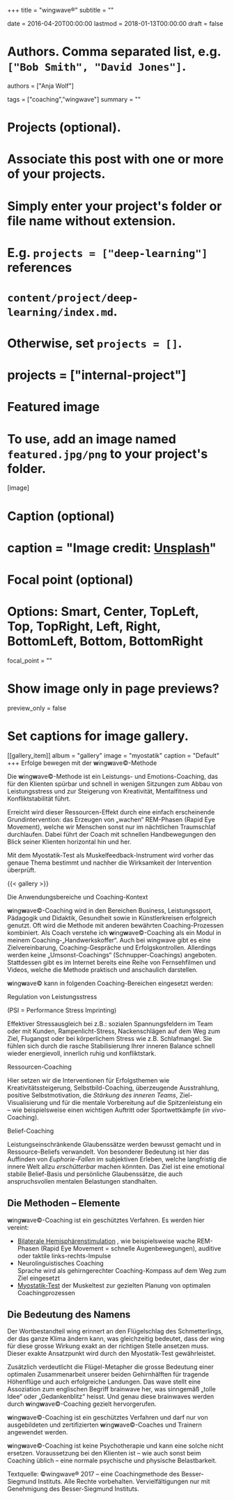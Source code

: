 +++
title = "wingwave®"
subtitle = ""

date = 2016-04-20T00:00:00
lastmod = 2018-01-13T00:00:00
draft = false

# Authors. Comma separated list, e.g. `["Bob Smith", "David Jones"]`.
authors = ["Anja Wolf"]

tags = ["coaching","wingwave"]
summary = ""

# Projects (optional).
#   Associate this post with one or more of your projects.
#   Simply enter your project's folder or file name without extension.
#   E.g. `projects = ["deep-learning"]` references 
#   `content/project/deep-learning/index.md`.
#   Otherwise, set `projects = []`.
# projects = ["internal-project"]

# Featured image
# To use, add an image named `featured.jpg/png` to your project's folder. 
[image]
  # Caption (optional)
  # caption = "Image credit: [**Unsplash**](https://unsplash.com/photos/CpkOjOcXdUY)"

  # Focal point (optional)
  # Options: Smart, Center, TopLeft, Top, TopRight, Left, Right, BottomLeft, Bottom, BottomRight
  focal_point = ""

  # Show image only in page previews?
  preview_only = false

# Set captions for image gallery.

[[gallery_item]]
album = "gallery"
image = "myostatik"
caption = "Default"
+++
Erfolge bewegen mit der **w**ing**w**ave&copy;-Methode

Die **w**ing**w**ave&copy;-Methode ist ein Leistungs- und Emotions-Coaching, das für den Klienten spürbar und schnell in wenigen Sitzungen zum Abbau von Leistungsstress und zur Steigerung von Kreativität, Mentalfitness und Konfliktstabilität führt.

Erreicht wird dieser Ressourcen-Effekt durch eine einfach erscheinende Grundintervention: das Erzeugen von &#8222;wachen&#8220; REM-Phasen (Rapid Eye Movement), welche wir Menschen sonst nur im nächtlichen Traumschlaf durchlaufen. Dabei führt der Coach mit schnellen Handbewegungen den Blick seiner Klienten horizontal hin und her.

Mit dem Myostatik-Test als Muskelfeedback-Instrument wird vorher das genaue Thema bestimmt und nachher die Wirksamkeit der Intervention überprüft.

{{< gallery >}}

Die Anwendungsbereiche und Coaching-Kontext

**w**ing**w**ave&copy;-Coaching wird in den Bereichen Business, Leistungssport, Pädagogik und Didaktik, Gesundheit sowie in Künstlerkreisen erfolgreich genutzt. Oft wird die Methode mit anderen bewährten Coaching-Prozessen kombiniert. Als Coach verstehe ich **w**ing**w**ave&copy;-Coaching als ein Modul in meinem Coaching-&#8222;Handwerkskoffer&#8220;. Auch bei wingwave gibt es eine Zielvereinbarung, Coaching-Gespräche und Erfolgskontrollen. Allerdings werden keine &#8222;Umsonst-Coachings&#8220; (Schnupper-Coachings) angeboten. Stattdessen gibt es im Internet bereits eine Reihe von Fernsehfilmen und Videos, welche die Methode praktisch und anschaulich darstellen.

**w**ing**w**ave&copy; kann in folgenden Coaching-Bereichen eingesetzt werden:

Regulation von Leistungsstress
  
(PSI = Performance Stress Imprinting)
  
Effektiver Stressausgleich bei z.B.: sozialen Spannungsfeldern im Team oder mit Kunden, Rampenlicht-Stress, Nackenschlägen auf dem Weg zum Ziel, Flugangst oder bei körperlichem Stress wie z.B. Schlafmangel. Sie fühlen sich durch die rasche Stabilisierung Ihrer inneren Balance schnell wieder energievoll, innerlich ruhig und konfliktstark.

Ressourcen-Coaching
  
Hier setzen wir die Interventionen für Erfolgsthemen wie Kreativitätssteigerung, Selbstbild-Coaching, überzeugende Ausstrahlung, positive Selbstmotivation, die _Stärkung des inneren Teams_, Ziel-Visualisierung und für die mentale Vorbereitung auf die Spitzenleistung ein &#8211; wie beispielsweise einen wichtigen Auftritt oder Sportwettkämpfe (_in vivo_-Coaching).

Belief-Coaching
  
Leistungseinschränkende Glaubenssätze werden bewusst gemacht und in Ressource-Beliefs verwandelt. Von besonderer Bedeutung ist hier das Auffinden von _Euphorie-Fallen_ im subjektiven Erleben, welche langfristig die innere Welt allzu _erschütterbar_ machen könnten. Das Ziel ist eine emotional stabile Belief-Basis und persönliche Glaubenssätze, die auch anspruchsvollen mentalen Belastungen standhalten.

## Die Methoden &#8211; Elemente

**w**ing**w**ave&copy;-Coaching ist ein geschütztes Verfahren. Es werden hier vereint:

* [Bilaterale Hemisphärenstimulation](https://wingwave.com/coaching/methodenelemente/bilaterale-hemisphaerenstimmulation-wie-zb-emdr.html) , wie beispielsweise wache REM-Phasen (Rapid Eye Movement = schnelle Augenbewegungen), auditive oder taktile links-rechts-Impulse
* Neurolinguistisches Coaching<br /> Sprache wird als gehirngerechter Coaching-Kompass auf dem Weg zum Ziel eingesetzt
* [Myostatik-Test](https://wingwave.com/coaching/methodenelemente/myostatiktest.html) der Muskeltest zur gezielten Planung von optimalen Coachingprozessen

## Die Bedeutung des Namens

Der Wortbestandteil wing erinnert an den Flügelschlag des Schmetterlings, der das ganze Klima ändern kann, was gleichzeitig bedeutet, dass der wing für diese grosse Wirkung exakt an der richtigen Stelle ansetzen muss. Dieser exakte Ansatzpunkt wird durch den Myostatik-Test gewährleistet. 

Zusätzlich verdeutlicht die Flügel-Metapher die grosse Bedeutung einer optimalen Zusammenarbeit unserer beiden Gehirnhälften für tragende Höhenflüge und auch erfolgreiche Landungen. Das wave stellt eine Assoziation zum englischen Begriff brainwave her, was sinngemäß &#8222;tolle Idee&#8220; oder &#8222;Gedankenblitz&#8220; heisst. Und genau diese brainwaves werden durch **w**ing**w**ave&copy;-Coaching gezielt hervorgerufen.

**w**ing**w**ave&copy;-Coaching ist ein geschütztes Verfahren und darf nur von ausgebildeten und zertifizierten **w**ing**w**ave&copy;-Coaches und Trainern angewendet werden.

**w**ing**w**ave&copy;-Coaching ist keine Psychotherapie und kann eine solche nicht ersetzen. Voraussetzung bei den Klienten ist &#8211; wie auch sonst beim Coaching üblich &#8211; eine normale psychische und physische Belastbarkeit.

Textquelle: ©wingwave® 2017 &#8211; eine Coachingmethode des Besser-Siegmund Instituts. Alle Rechte vorbehalten. Vervielfältigungen nur mit Genehmigung des Besser-Siegmund Instituts.